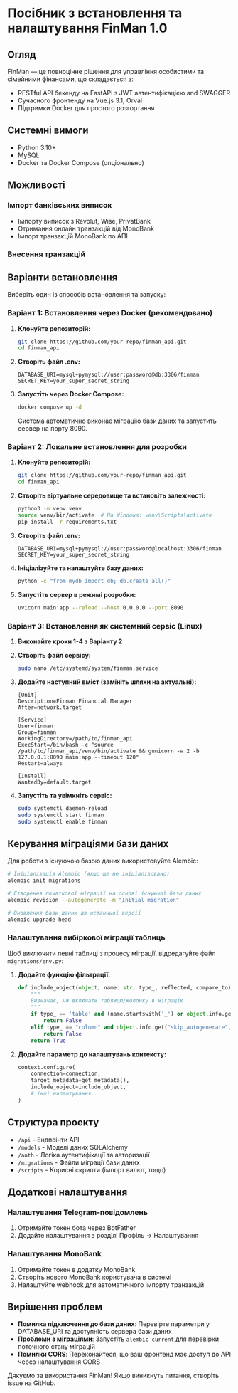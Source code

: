 # Посібник з встановлення та налаштування FinMan 1.0

## Огляд

FinMan — це повноцінне рішення для управління особистими та сімейними фінансами, що складається з:

- RESTful API бекенду на FastAPI з JWT автентифікацією and SWAGGER
- Сучасного фронтенду на Vue.js 3.1, Orval
- Підтримки Docker для простого розгортання

## Системні вимоги

- Python 3.10+
- MySQL
- Docker та Docker Compose (опціонально)

## Можливості

### Імпорт банківських виписок

- Імпорту виписок з Revolut, Wise, PrivatBank
- Отримання онлайн транзакцій від MonoBank
- Імпорт транзакцій MonoBank по АПІ

### Внесення транзакцій


## Варіанти встановлення

Виберіть один із способів встановлення та запуску:

### Варіант 1: Встановлення через Docker (рекомендовано)

1. **Клонуйте репозиторій:**
   ```bash
   git clone https://github.com/your-repo/finman_api.git
   cd finman_api
   ```

2. **Створіть файл .env:**
   ```
   DATABASE_URI=mysql+pymysql://user:password@db:3306/finman
   SECRET_KEY=your_super_secret_string
   ```

3. **Запустіть через Docker Compose:**
   ```bash
   docker compose up -d
   ```
   
   Система автоматично виконає міграцію бази даних та запустить сервер на порту 8090.

### Варіант 2: Локальне встановлення для розробки

1. **Клонуйте репозиторій:**
   ```bash
   git clone https://github.com/your-repo/finman_api.git
   cd finman_api
   ```

2. **Створіть віртуальне середовище та встановіть залежності:**
   ```bash
   python3 -m venv venv
   source venv/bin/activate  # На Windows: venv\Scripts\activate
   pip install -r requirements.txt
   ```

3. **Створіть файл .env:**
   ```
   DATABASE_URI=mysql+pymysql://user:password@localhost:3306/finman
   SECRET_KEY=your_super_secret_string
   ```

4. **Ініціалізуйте та налаштуйте базу даних:**
   ```bash
   python -c "from mydb import db; db.create_all()"
   ```

5. **Запустіть сервер в режимі розробки:**
   ```bash
   uvicorn main:app --reload --host 0.0.0.0 --port 8090
   ```

### Варіант 3: Встановлення як системний сервіс (Linux)

1. **Виконайте кроки 1-4 з Варіанту 2**

2. **Створіть файл сервісу:**
   ```bash
   sudo nano /etc/systemd/system/finman.service
   ```

3. **Додайте наступний вміст (замініть шляхи на актуальні):**
   ```
   [Unit]
   Description=Finman Financial Manager
   After=network.target

   [Service]
   User=finman
   Group=finman
   WorkingDirectory=/path/to/finman_api
   ExecStart=/bin/bash -c "source /path/to/finman_api/venv/bin/activate && gunicorn -w 2 -b 127.0.0.1:8090 main:app --timeout 120"
   Restart=always

   [Install]
   WantedBy=default.target
   ```

4. **Запустіть та увімкніть сервіс:**
   ```bash
   sudo systemctl daemon-reload
   sudo systemctl start finman
   sudo systemctl enable finman
   ```

## Керування міграціями бази даних

Для роботи з існуючою базою даних використовуйте Alembic:

```bash
# Ініціалізація Alembic (якщо ще не ініціалізовано)
alembic init migrations

# Створення початкової міграції на основі існуючої бази даних
alembic revision --autogenerate -m "Initial migration"

# Оновлення бази даних до останньої версії
alembic upgrade head
```

### Налаштування вибіркової міграції таблиць

Щоб виключити певні таблиці з процесу міграції, відредагуйте файл `migrations/env.py`:

1. **Додайте функцію фільтрації:**
   ```python
   def include_object(object, name: str, type_, reflected, compare_to):
       """
       Визначає, чи включати таблицю/колонку в міграцію
       """
       if type_ == 'table' and (name.startswith('_') or object.info.get("skip_autogenerate", False)):
           return False
       elif type_ == "column" and object.info.get("skip_autogenerate", False):
           return False
       return True
   ```

2. **Додайте параметр до налаштувань контексту:**
   ```python
   context.configure(
       connection=connection,
       target_metadata=get_metadata(),
       include_object=include_object,
       # інші налаштування...
   )
   ```

## Структура проекту

- `/api` - Ендпоінти API
- `/models` - Моделі даних SQLAlchemy
- `/auth` - Логіка аутентифікації та авторизації
- `/migrations` - Файли міграції бази даних
- `/scripts` - Корисні скрипти (імпорт валют, тощо)

## Додаткові налаштування

### Налаштування Telegram-повідомлень

1. Отримайте токен бота через BotFather
2. Додайте налаштування в розділі Профіль -> Налаштування

### Налаштування MonoBank

1. Отримайте токен в додатку MonoBank
2. Створіть нового MonoBank користувача в системі
3. Налаштуйте webhook для автоматичного імпорту транзакцій

## Вирішення проблем

- **Помилка підключення до бази даних**: Перевірте параметри у DATABASE_URI та доступність сервера бази даних
- **Проблеми з міграціями**: Запустіть `alembic current` для перевірки поточного стану міграцій
- **Помилки CORS**: Переконайтеся, що ваш фронтенд має доступ до API через налаштування CORS

Дякуємо за використання FinMan! Якщо виникнуть питання, створіть issue на GitHub.
